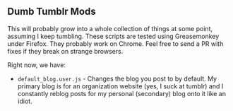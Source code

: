 Dumb Tumblr Mods
----------------

This will probably grow into a whole collection of things at some point, assuming I keep tumbling. These scripts are tested using Greasemonkey under Firefox. They probably work on Chrome. Feel free to send a PR with fixes if they break on strange browsers.

Right now, we have:

* ``default_blog.user.js`` - Changes the blog you post to by default. My primary blog is for an organization website (yes, I suck at tumblr) and I constantly reblog posts for my personal (secondary) blog onto it like an idiot.
